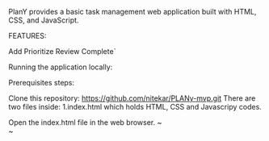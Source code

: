 PlanY provides a basic task management web application built with HTML, CSS, and JavaScript.

FEATURES:

Add
Prioritize
Review
Complete`

Running the application locally:

Prerequisites steps:

Clone this repository: https://github.com/nitekar/PLANy-mvp.git
There are two files inside:
1.index.html which holds HTML, CSS and Javascripy codes. 

Open the index.html file in the web browser.
~                                
~                                                  
